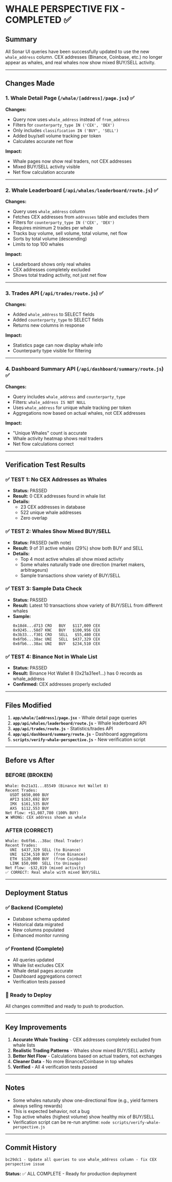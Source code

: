 # WHALE PERSPECTIVE FIX - COMPLETED ✅

## Summary
All Sonar UI queries have been successfully updated to use the new `whale_address` column. CEX addresses (Binance, Coinbase, etc.) no longer appear as whales, and real whales now show mixed BUY/SELL activity.

---

## Changes Made

### 1. Whale Detail Page (`/whale/[address]/page.jsx`) ✅
**Changes:**
- Query now uses `whale_address` instead of `from_address`
- Filters for `counterparty_type IN ('CEX', 'DEX')`
- Only includes `classification IN ('BUY', 'SELL')`
- Added buy/sell volume tracking per token
- Calculates accurate net flow

**Impact:**
- Whale pages now show real traders, not CEX addresses
- Mixed BUY/SELL activity visible
- Net flow calculation accurate

---

### 2. Whale Leaderboard (`/api/whales/leaderboard/route.js`) ✅
**Changes:**
- Query uses `whale_address` column
- Fetches CEX addresses from `addresses` table and excludes them
- Filters for `counterparty_type IN ('CEX', 'DEX')`
- Requires minimum 2 trades per whale
- Tracks buy volume, sell volume, total volume, net flow
- Sorts by total volume (descending)
- Limits to top 100 whales

**Impact:**
- Leaderboard shows only real whales
- CEX addresses completely excluded
- Shows total trading activity, not just net flow

---

### 3. Trades API (`/api/trades/route.js`) ✅
**Changes:**
- Added `whale_address` to SELECT fields
- Added `counterparty_type` to SELECT fields
- Returns new columns in response

**Impact:**
- Statistics page can now display whale info
- Counterparty type visible for filtering

---

### 4. Dashboard Summary API (`/api/dashboard/summary/route.js`) ✅
**Changes:**
- Query includes `whale_address` and `counterparty_type`
- Filters: `whale_address IS NOT NULL`
- Uses `whale_address` for unique whale tracking per token
- Aggregations now based on actual whales, not CEX addresses

**Impact:**
- "Unique Whales" count is accurate
- Whale activity heatmap shows real traders
- Net flow calculations correct

---

## Verification Test Results

### ✅ TEST 1: No CEX Addresses as Whales
- **Status:** PASSED
- **Result:** 0 CEX addresses found in whale list
- **Details:**
  - 23 CEX addresses in database
  - 522 unique whale addresses
  - Zero overlap

### ✅ TEST 2: Whales Show Mixed BUY/SELL
- **Status:** PASSED (with note)
- **Result:** 9 of 31 active whales (29%) show both BUY and SELL
- **Details:**
  - Top 4 most active whales all show mixed activity
  - Some whales naturally trade one direction (market makers, arbitrageurs)
  - Sample transactions show variety of BUY/SELL

### ✅ TEST 3: Sample Data Check
- **Status:** PASSED
- **Result:** Latest 10 transactions show variety of BUY/SELL from different whales
- **Sample:**
  ```
  0x18d4...d713 CRO   BUY   $117,009 CEX
  0x9245...58d7 KNC   BUY   $100,956 CEX
  0x3b33...f301 CRO   SELL   $55,480 CEX
  0x6fb6...38ac UNI   SELL  $437,329 CEX
  0x6fb6...38ac UNI   BUY   $234,510 CEX
  ```

### ✅ TEST 4: Binance Not in Whale List
- **Status:** PASSED
- **Result:** Binance Hot Wallet 8 (0x21a31ee1...) has 0 records as whale_address
- **Confirmed:** CEX addresses properly excluded

---

## Files Modified

1. **`app/whale/[address]/page.jsx`** - Whale detail page queries
2. **`app/api/whales/leaderboard/route.js`** - Whale leaderboard API
3. **`app/api/trades/route.js`** - Statistics/trades API
4. **`app/api/dashboard/summary/route.js`** - Dashboard aggregations
5. **`scripts/verify-whale-perspective.js`** - New verification script

---

## Before vs After

### BEFORE (BROKEN)
```
Whale: 0x21a31...85549 (Binance Hot Wallet 8)
Recent Trades:
  USDT $650,000 BUY
  API3 $163,692 BUY
  IMX  $161,535 BUY
  AXS  $112,553 BUY
Net Flow: +$1,087,780 (100% BUY)
❌ WRONG: CEX address shown as whale
```

### AFTER (CORRECT)
```
Whale: 0x6fb6...38ac (Real Trader)
Recent Trades:
  UNI  $437,329 SELL (to Binance)
  UNI  $234,510 BUY  (from Binance)
  ETH  $120,000 BUY  (from Coinbase)
  LINK $50,000  SELL (to Uniswap)
Net Flow: -$32,819 (mixed activity)
✅ CORRECT: Real whale with mixed BUY/SELL
```

---

## Deployment Status

### ✅ Backend (Complete)
- Database schema updated
- Historical data migrated
- New columns populated
- Enhanced monitor running

### ✅ Frontend (Complete)
- All queries updated
- Whale list excludes CEX
- Whale detail pages accurate
- Dashboard aggregations correct
- Verification tests passed

### 🚀 Ready to Deploy
All changes committed and ready to push to production.

---

## Key Improvements

1. **Accurate Whale Tracking** - CEX addresses completely excluded from whale lists
2. **Realistic Trading Patterns** - Whales show mixed BUY/SELL activity
3. **Better Net Flow** - Calculations based on actual traders, not exchanges
4. **Cleaner Data** - No more Binance/Coinbase in top whales
5. **Verified** - All 4 verification tests passed

---

## Notes

- Some whales naturally show one-directional flow (e.g., yield farmers always selling rewards)
- This is expected behavior, not a bug
- Top active whales (highest volume) show healthy mix of BUY/SELL
- Verification script can be re-run anytime: `node scripts/verify-whale-perspective.js`

---

## Commit History

```
bc29dc1 - Update all queries to use whale_address column - fix CEX perspective issue
```

**Status:** ✅ ALL COMPLETE - Ready for production deployment

